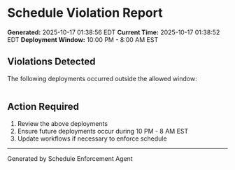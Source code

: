 # Schedule Violation Report

**Generated:** 2025-10-17 01:38:56 EDT
**Current Time:** 2025-10-17 01:38:52 EDT
**Deployment Window:** 10:00 PM - 8:00 AM EST

## Violations Detected

The following deployments occurred outside the allowed window:

```

```

## Action Required

1. Review the above deployments
2. Ensure future deployments occur during 10 PM - 8 AM EST
3. Update workflows if necessary to enforce schedule

---

Generated by Schedule Enforcement Agent
